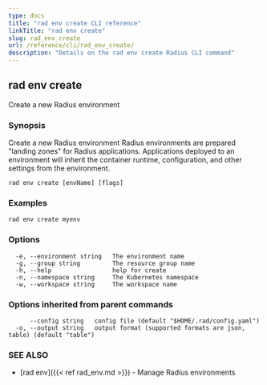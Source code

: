 ```yaml
---
type: docs
title: "rad env create CLI reference"
linkTitle: "rad env create"
slug: rad_env_create
url: /reference/cli/rad_env_create/
description: "Details on the rad env create Radius CLI command"
---
```

## rad env create

Create a new Radius environment

### Synopsis

Create a new Radius environment
Radius environments are prepared "landing zones" for Radius applications.
Applications deployed to an environment will inherit the container runtime, configuration, and other settings from the environment.

```
rad env create [envName] [flags]
```

### Examples

```
rad env create myenv
```

### Options

```
  -e, --environment string   The environment name
  -g, --group string         The resource group name
  -h, --help                 help for create
  -n, --namespace string     The Kubernetes namespace
  -w, --workspace string     The workspace name
```

### Options inherited from parent commands

```
      --config string   config file (default "$HOME/.rad/config.yaml")
  -o, --output string   output format (supported formats are json, table) (default "table")
```

### SEE ALSO

* [rad env]({{< ref rad_env.md >}})	 - Manage Radius environments

